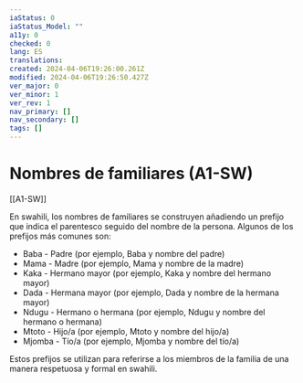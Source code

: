 ```yaml
---
iaStatus: 0
iaStatus_Model: ""
a11y: 0
checked: 0
lang: ES
translations: 
created: 2024-04-06T19:26:00.261Z
modified: 2024-04-06T19:26:50.427Z
ver_major: 0
ver_minor: 1
ver_rev: 1
nav_primary: []
nav_secondary: []
tags: []
---
```

# Nombres de familiares (A1-SW)

[[A1-SW]]

En swahili, los nombres de familiares se construyen añadiendo un prefijo que indica el parentesco seguido del nombre de la persona. Algunos de los prefijos más comunes son:

- Baba - Padre (por ejemplo, Baba y nombre del padre)
- Mama - Madre (por ejemplo, Mama y nombre de la madre)
- Kaka - Hermano mayor (por ejemplo, Kaka y nombre del hermano mayor)
- Dada - Hermana mayor (por ejemplo, Dada y nombre de la hermana mayor)
- Ndugu - Hermano o hermana (por ejemplo, Ndugu y nombre del hermano o hermana)
- Mtoto - Hijo/a (por ejemplo, Mtoto y nombre del hijo/a)
- Mjomba - Tío/a (por ejemplo, Mjomba y nombre del tío/a)

Estos prefijos se utilizan para referirse a los miembros de la familia de una manera respetuosa y formal en swahili.
